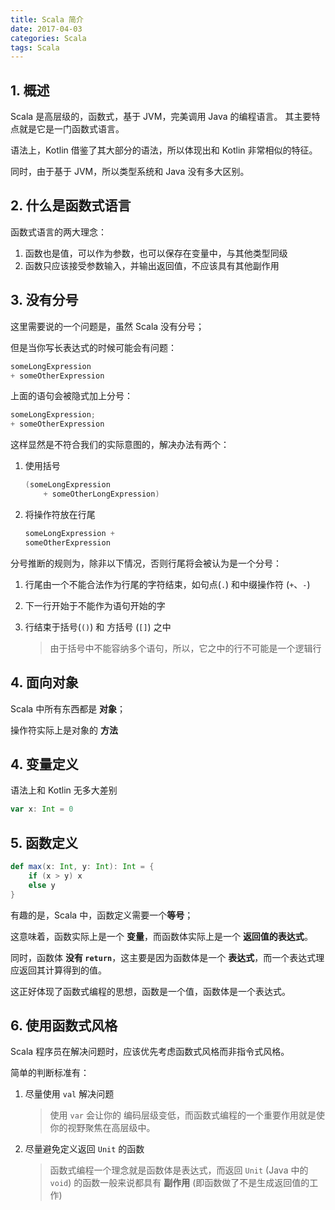 ```yaml
---
title: Scala 简介
date: 2017-04-03
categories: Scala
tags: Scala
---
```


## 1. 概述

Scala 是高层级的，函数式，基于 JVM，完美调用 Java 的编程语言。
其主要特点就是它是一门函数式语言。

语法上，Kotlin 借鉴了其大部分的语法，所以体现出和 Kotlin 非常相似的特征。

同时，由于基于 JVM，所以类型系统和 Java 没有多大区别。


<!-- more -->

## 2. 什么是函数式语言

函数式语言的两大理念：

1. 函数也是值，可以作为参数，也可以保存在变量中，与其他类型同级
2. 函数只应该接受参数输入，并输出返回值，不应该具有其他副作用

## 3. 没有分号

这里需要说的一个问题是，虽然 Scala 没有分号；

但是当你写长表达式的时候可能会有问题：

```scala
someLongExpression
+ someOtherExpression
```

上面的语句会被隐式加上分号：

```scala
someLongExpression;
+ someOtherExpression
```

这样显然是不符合我们的实际意图的，解决办法有两个：

1. 使用括号

    ```scala
    (someLongExpression
        + someOtherLongExpression)
    ```

2. 将操作符放在行尾

    ```scala
    someLongExpression +
    someOtherExpression
    ```

分号推断的规则为，除非以下情况，否则行尾将会被认为是一个分号：

1. 行尾由一个不能合法作为行尾的字符结束，如句点(`.`) 和中缀操作符 (`+`、`-`)
2. 下一行开始于不能作为语句开始的字
3. 行结束于括号(`()`) 和 方括号 (`[]`) 之中

    > 由于括号中不能容纳多个语句，所以，它之中的行不可能是一个逻辑行

## 4. 面向对象

Scala 中所有东西都是 **对象**；

操作符实际上是对象的 **方法**




## 4. 变量定义

语法上和 Kotlin 无多大差别

```scala
var x: Int = 0
```

## 5. 函数定义

```scala
def max(x: Int, y: Int): Int = {
    if (x > y) x
    else y
}
```

有趣的是，Scala 中，函数定义需要一个**等号**；

这意味着，函数实际上是一个 **变量**，而函数体实际上是一个 **返回值的表达式**。

同时，函数体 **没有 `return`**，这主要是因为函数体是一个 **表达式**，而一个表达式理应返回其计算得到的值。

这正好体现了函数式编程的思想，函数是一个值，函数体是一个表达式。

## 6. 使用函数式风格

Scala 程序员在解决问题时，应该优先考虑函数式风格而非指令式风格。

简单的判断标准有：

1. 尽量使用 `val` 解决问题

    > 使用 `var` 会让你的 编码层级变低，而函数式编程的一个重要作用就是使你的视野聚焦在高层级中。
2. 尽量避免定义返回 `Unit` 的函数

    > 函数式编程一个理念就是函数体是表达式，而返回 `Unit` (Java 中的 `void`) 的函数一般来说都具有 **副作用** (即函数做了不是生成返回值的工作)

